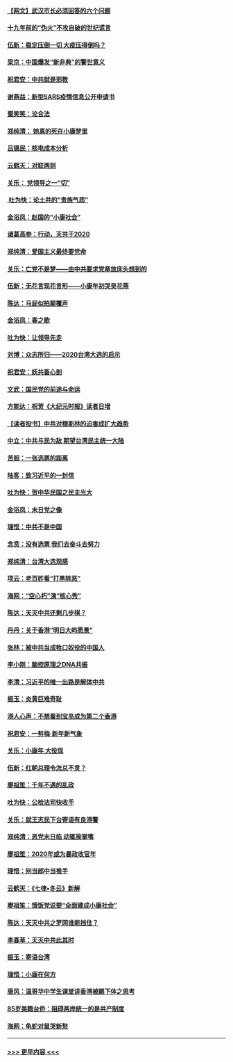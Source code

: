 #### [【网文】武汉市长必须回答的六个问题](../pages/nsc993/n11813848.md?t=01230255) 
#### [十九年前的“伪火”不攻自破的世纪谎言](../pages/nsc993/n11813238.md?t=01230255) 
#### [伍新：稳定压倒一切 大疫压得倒吗？](../pages/nsc993/n11812634.md?t=01230255) 
#### [梁京：中国爆发“新非典”的警世意义](../pages/nsc993/n11812554.md?t=01230255) 
#### [祝君安：中共就是邪教](../pages/nsc993/n11812431.md?t=01230255) 
#### [谢燕益：新型SARS疫情信息公开申请书](../pages/nsc993/n11808840.md?t=01230255) 
#### [蜀笑笑：论合法](../pages/nsc993/n11808064.md?t=01230255) 
#### [郑纯清： 她真的死在小康梦里](../pages/nsc993/n11806623.md?t=01230255) 
#### [吕锡民：核电成本分析](../pages/nsc993/n11806284.md?t=01230255) 
#### [云鹤天：对联两则](../pages/nsc993/n11805957.md?t=01230255) 
#### [关乐： 党领导之一“切”](../pages/nsc993/n11804505.md?t=01230255) 
#### [ 吐为快：论土共的“贵族气质”](../pages/nsc993/n11804490.md?t=01230255) 
#### [金浴凤：赵国的“小康社会”](../pages/nsc993/n11804452.md?t=01230255) 
#### [诸葛高参：行动，灭共于2020](../pages/nsc993/n11804120.md?t=01230255) 
#### [郑纯清：爱国主义最终要党命](../pages/nsc993/n11802197.md?t=01230255) 
#### [关乐：亡党不是梦——由中共要求党章放床头想到的](../pages/nsc993/n11802156.md?t=01230255) 
#### [伍新：无花言现花言形——小康年初哭吴花燕](../pages/nsc993/n11800044.md?t=01230255) 
#### [陈达：马屁似拍颠覆声](../pages/nsc993/n11800010.md?t=01230255) 
#### [金浴凤：春之歌](../pages/nsc993/n11797687.md?t=01230255) 
#### [吐为快：让领导先走](../pages/nsc993/n11797512.md?t=01230255) 
#### [刘博：众志所归——2020台湾大选的启示](../pages/nsc993/n11796878.md?t=01230255) 
#### [祝君安：妖共畜心剖](../pages/nsc993/n11794273.md?t=01230255) 
#### [文武：国民党的前途与命运](../pages/nsc993/n11794198.md?t=01230255) 
#### [方能达：祝贺《大纪元时报》读者日增](../pages/nsc993/n11793807.md?t=01230255) 
#### [【读者投书】中共对穆斯林的迫害成扩大趋势](../pages/nsc993/n11791371.md?t=01230255) 
#### [中立：中共与民为敌 期望台湾民主统一大陆](../pages/nsc993/n11790392.md?t=01230255) 
#### [苦胆：一张选票的距离](../pages/nsc993/n11788914.md?t=01230255) 
#### [陆客：致习近平的一封信](../pages/nsc993/n11788867.md?t=01230255) 
#### [吐为快：贺中华民国之民主光大](../pages/nsc993/n11788618.md?t=01230255) 
#### [金浴凤：末日党之像](../pages/nsc993/n11787475.md?t=01230255) 
#### [理悟：中共不是中国](../pages/nsc993/n11787463.md?t=01230255) 
#### [念贲：没有选票  我们去奋斗去努力](../pages/nsc993/n11787398.md?t=01230255) 
#### [郑纯清：台湾大选观感](../pages/nsc993/n11786210.md?t=01230255) 
#### [项云：老百姓看“打黑除恶”](../pages/nsc993/n11785398.md?t=01230255) 
#### [海网：“空心朽”演“核心秀”](../pages/nsc993/n11783874.md?t=01230255) 
#### [陈达：天灭中共还剩几步棋？](../pages/nsc993/n11783719.md?t=01230255) 
#### [丹丹：关于香港“明日大屿愿景”](../pages/nsc993/n11783273.md?t=01230255) 
#### [张林：被中共当成牲口奴役的中国人](../pages/nsc993/n11782397.md?t=01230255) 
#### [李小刚：脑控原理之DNA共振](../pages/nsc993/n11780962.md?t=01230255) 
#### [李清：习近平的唯一出路是解体中共](../pages/nsc993/n11780866.md?t=01230255) 
#### [振玉：炎黄巨难奇耻](../pages/nsc993/n11779632.md?t=01230255) 
#### [港人心声：不想看到宝岛成为第二个香港](../pages/nsc993/n11778817.md?t=01230255) 
#### [祝君安：一剪梅‧新年新气象](../pages/nsc993/n11776340.md?t=01230255) 
#### [关乐：小康年 大役现](../pages/nsc993/n11774213.md?t=01230255) 
#### [伍新：红朝总理令怎总不灵？](../pages/nsc993/n11770813.md?t=01230255) 
#### [廖祖笙：千年不遇的乱政](../pages/nsc993/n11770373.md?t=01230255) 
#### [吐为快：公检法司快收手](../pages/nsc993/n11770359.md?t=01230255) 
#### [关乐：就王志民下台寄语有良港警](../pages/nsc993/n11769903.md?t=01230255) 
#### [郑纯清：恶党末日临 动辄挨掌嘴](../pages/nsc993/n11769356.md?t=01230255) 
#### [廖祖笙：2020年或为暴政收官年](../pages/nsc993/n11768216.md?t=01230255) 
#### [理悟：别当郎中当推手](../pages/nsc993/n11768243.md?t=01230255) 
#### [云鹤天：《七律▪冬云》新解](../pages/nsc993/n11768204.md?t=01230255) 
#### [廖祖笙：饿饭党说要“全面建成小康社会”](../pages/nsc993/n11767482.md?t=01230255) 
#### [陈达：天灭中共之罗网谁能挡住？](../pages/nsc993/n11767465.md?t=01230255) 
#### [李春草：天灭中共此其时](../pages/nsc993/n11767452.md?t=01230255) 
#### [振玉：寄语台湾](../pages/nsc993/n11767432.md?t=01230255) 
#### [理悟：小康在何方](../pages/nsc993/n11767394.md?t=01230255) 
#### [唐风：温哥华中学生课堂讲香港被踢下体之思考](../pages/nsc993/n11766848.md?t=01230255) 
#### [85岁美籍台侨：阻碍两岸统一的是共产制度](../pages/nsc993/n11765043.md?t=01230255) 
#### [海网：龟蛇对鼠哭新愁](../pages/nsc993/n11764895.md?t=01230255) 

----
#### [ >>> 更早内容 <<< ](../indexes/nsc993-earlier.md)
